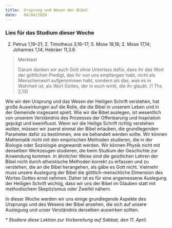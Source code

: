 ```yaml
---
title:  Ursprung und Wesen der Bibel
date:   04/04/2020
---
```


### Lies für das Studium dieser Woche
2. Petrus 1,19–21; 2. Timotheus 3,16–17; 5. Mose 18,18; 2. Mose 17,14; Johannes 1,14; Hebräer 11,3.6

> <p>Merktext</p>
> Darum danken wir auch Gott ohne Unterlass dafür, dass ihr das Wort der göttlichen Predigt, das ihr von uns empfangen habt, nicht als Menschenwort aufgenommen habt, sondern als das, was es in Wahrheit ist, als Wort Gottes, der in euch wirkt, die ihr glaubt. (1 Ths 2,13)

Wie wir den Ursprung und das Wesen der Heiligen Schrift verstehen, hat große Auswirkungen auf die Rolle, die die Bibel in unserem Leben und in der Gemeinde insgesamt spielt. Wie wir die Bibel auslegen, ist wesentlich von unserem Verständnis des Prozesses der Offenbarung und Inspiration geprägt und beeinflusst. Wenn wir die Heilige Schrift richtig verstehen wollen, müssen wir zuerst einmal der Bibel erlauben, die grundlegenden Parameter dafür zu bestimmen, wie sie behandelt werden sollte. Wir können Mathematik nicht mit den empirischen Methoden studieren, die in der Biologie oder Soziologie angewandt werden. Wir können Physik nicht mit denselben Werkzeugen studieren, die beim Studium der Geschichte zur Anwendung kommen. In ähnlicher Weise sind die geistlichen Lehren der Bibel nicht durch atheistische Methoden korrekt zu erfassen und zu verstehen, die an die Bibel herangehen, als gäbe es Gott nicht. Vielmehr muss unsere Auslegung der Bibel die göttlich-menschliche Dimension des Wortes Gottes ernst nehmen. Daher ist es für eine angemessene Auslegung der Heiligen Schrift wichtig, dass wir uns der Bibel im Glauben statt mit methodischem Skeptizismus oder Zweifel nähern.

In dieser Woche werden wir uns einige grundlegende Aspekte des Ursprungs und des Wesens der Bibel ansehen, die sich auf unsere Auslegung und unser Verständnis derselben auswirken sollten.

_* Studiere diese Lektion zur Vorbereitung auf Sabbat, den 11. April._
